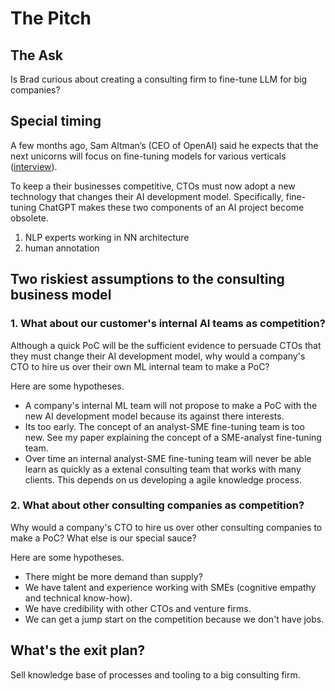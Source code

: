 # The Pitch

## The Ask

Is Brad curious about creating a consulting firm to fine-tune LLM for big companies?

## Special timing

A few months ago, Sam Altman’s (CEO of OpenAI) said he expects that the next unicorns will focus on fine-tuning models for various verticals ([interview](https://www.youtube.com/watch?v=WHoWGNQRXb0)).

To keep a their businesses competitive, CTOs must now adopt a new technology that changes their AI development model. Specifically, fine-tuning ChatGPT makes these two components of an AI project become obsolete.

1. NLP experts working in NN architecture
2. human annotation

## Two riskiest assumptions to the consulting business model

### 1. What about our customer's internal AI teams as competition?

Although a quick PoC will be the sufficient evidence to persuade CTOs that they must change their AI development model, why would a company's CTO to hire us over their own ML internal team to make a PoC?

Here are some hypotheses.

- A company's internal ML team will not propose to make a PoC with the new AI development model because its against there interests.
- Its too early. The concept of an analyst-SME fine-tuning team is too new. See my paper explaining the concept of a SME-analyst fine-tuning team.
- Over time an internal analyst-SME fine-tuning team will never be able learn as quickly as a extenal consulting team that works with many clients. This depends on us developing a agile knowledge process.

### 2. What about other consulting companies as competition?

Why would a company's CTO to hire us over other consulting companies to make a PoC? What else is our special sauce? 

Here are some hypotheses.

- There might be more demand than supply?
- We have talent and experience working with SMEs (cognitive empathy and technical know-how). 
- We have credibility with other CTOs and venture firms. 
- We can get a jump start on the competition because we don't have jobs.

## What's the exit plan?

Sell knowledge base of processes and tooling to a big consulting firm.
